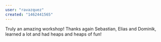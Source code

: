```yaml
---
user: "ravazquez"
created: "1462441565"
---
```


Truly an amazing workshop!  Thanks again Sebastian, Elias and Dominik, learned a lot and had heaps and heaps of fun!
